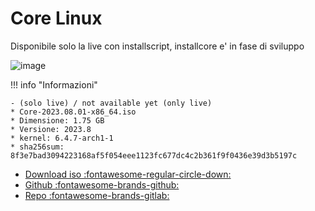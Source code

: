 
# Core Linux

Disponibile solo la live con installscript, installcore e' in fase di sviluppo

![image](https://github.com/ArchItalia/site/assets/117321045/f11195a0-9274-4d14-9d1d-5ebb9c6f1153)


!!! info "Informazioni"

    - (solo live) / not available yet (only live)
    * Core-2023.08.01-x86_64.iso
    * Dimensione: 1.75 GB
    * Versione: 2023.8
    * kernel: 6.4.7-arch1-1
    * sha256sum: 8f3e7bad3094223168af5f054eee1123fc677dc4c2b361f9f0436e39d3b5197c

- [Download iso :fontawesome-regular-circle-down:](#) 
- [Github :fontawesome-brands-github:](https://github.com/ArchItalia/core-linux)
- [Repo :fontawesome-brands-gitlab:](https://gitlab.com/architalialinux/ai-repo)

